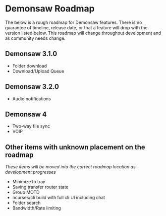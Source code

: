 # Demonsaw Roadmap

The below is a rough roadmap for Demonsaw features. There is no guarantee of timeline, release date, or that a feature will drop with the version listed below. This roadmap will change throughout development and as community needs change.

## Demonsaw 3.1.0

* Folder download
* Download/Upload Queue

## Demonsaw 3.2.0

* Audio notifications

## Demonsaw 4

* Two-way file sync
* VOIP


## Other items with unknown placement on the roadmap
<i>These items will be moved into the correct roadmap location as development progresses</i>

* Minimize to tray
* Saving transfer router state
* Group MOTD
* ncurses/cli build with full cli UI including chat
* Folder search
* Bandwidth/Rate limiting
